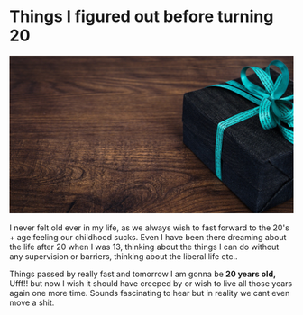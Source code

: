 # Things I figured out before turning 20

![](/images/blog1-pic1.jpg "main pic")

I never felt old ever in my life, as we always wish to fast forward to the 20's + age feeling our childhood sucks. Even I have been there dreaming about the life after 20 when I was 13, thinking about the things I can do without any supervision or barriers, thinking about the liberal life etc.. 

Things passed by really fast and tomorrow I am gonna be **20 years old,** Ufff!! but now I wish it should have creeped by or wish to live all those years again one more time. Sounds fascinating to hear but in reality we cant even move a shit.


